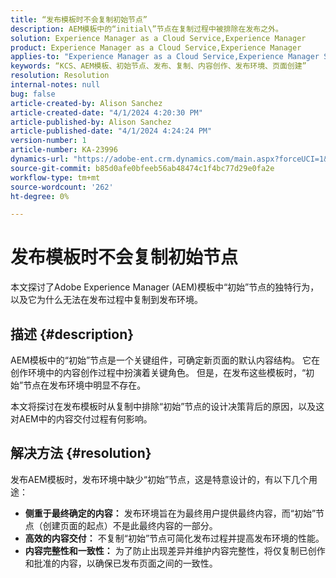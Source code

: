 ```yaml
---
title: “发布模板时不会复制初始节点”
description: AEM模板中的“initial\”节点在复制过程中被排除在发布之外。
solution: Experience Manager as a Cloud Service,Experience Manager
product: Experience Manager as a Cloud Service,Experience Manager
applies-to: "Experience Manager as a Cloud Service,Experience Manager Sites,Experience Manager 6.5"
keywords: “KCS、AEM模板、初始节点、发布、复制、内容创作、发布环境、页面创建”
resolution: Resolution
internal-notes: null
bug: false
article-created-by: Alison Sanchez
article-created-date: "4/1/2024 4:20:30 PM"
article-published-by: Alison Sanchez
article-published-date: "4/1/2024 4:24:24 PM"
version-number: 1
article-number: KA-23996
dynamics-url: "https://adobe-ent.crm.dynamics.com/main.aspx?forceUCI=1&pagetype=entityrecord&etn=knowledgearticle&id=deeab5bc-43f0-ee11-904c-6045bd0065f9"
source-git-commit: b85d0afe0bfeeb56ab48474c1f4bc77d29e0fa2e
workflow-type: tm+mt
source-wordcount: '262'
ht-degree: 0%

---
```


# 发布模板时不会复制初始节点


本文探讨了Adobe Experience Manager (AEM)模板中“初始”节点的独特行为，以及它为什么无法在发布过程中复制到发布环境。

## 描述 {#description}


AEM模板中的“初始”节点是一个关键组件，可确定新页面的默认内容结构。 它在创作环境中的内容创作过程中扮演着关键角色。 但是，在发布这些模板时，“初始”节点在发布环境中明显不存在。

本文将探讨在发布模板时从复制中排除“初始”节点的设计决策背后的原因，以及这对AEM中的内容交付过程有何影响。


## 解决方法 {#resolution}


发布AEM模板时，发布环境中缺少“初始”节点，这是特意设计的，有以下几个用途：

- <b>侧重于最终确定的内容：</b> 发布环境旨在为最终用户提供最终内容，而“初始”节点（创建页面的起点）不是此最终内容的一部分。
- <b>高效的内容交付：</b> 不复制“初始”节点可简化发布过程并提高发布环境的性能。
- <b>内容完整性和一致性：</b> 为了防止出现差异并维护内容完整性，将仅复制已创作和批准的内容，以确保已发布页面之间的一致性。

